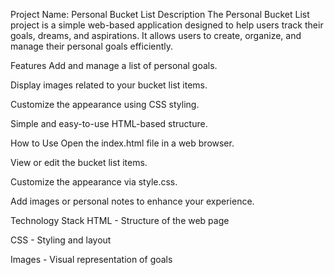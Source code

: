 Project Name: Personal Bucket List
Description
The Personal Bucket List project is a simple web-based application designed to help users track their goals, dreams, and aspirations. It allows users to create, organize, and manage their personal goals efficiently.

Features
Add and manage a list of personal goals.

Display images related to your bucket list items.

Customize the appearance using CSS styling.

Simple and easy-to-use HTML-based structure.

How to Use
Open the index.html file in a web browser.

View or edit the bucket list items.

Customize the appearance via style.css.

Add images or personal notes to enhance your experience.

Technology Stack
HTML - Structure of the web page

CSS - Styling and layout

Images - Visual representation of goals

